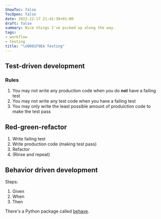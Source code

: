 ```yaml
---
ShowToc: false
TocOpen: false
date: 2022-12-17 21:41:38+01:00
draft: false
summary: Nice things I've picked up along the way.
tags:
- workflow
- testing
title: "\U0001F9EA Testing"
---
```


## Test-driven development

### Rules

1.  You may not write any production code when you do _**not**_ have a failing test
2.  You may not write any test code when you have a failing test
3.  You may only write the least possible amount of produiction code to make the test pass

## Red-green-refactor

1.  Write failing test
2.  Write production code (making test pass)
3.  Refactor
4. (Rinse and repeat)

## Behavior driven development

Steps:
1. Given
2. When
3. Then

There's a Python package called [behave](https://github.com/behave/behave).
